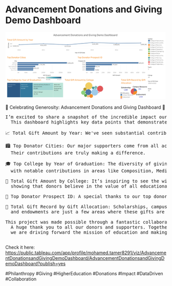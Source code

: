 # Advancement Donations and Giving Demo Dashboard

<img src="https://github.com/Belal-C101/Data-Analysis/blob/main/Advancement%20Donations%20and%20Giving%20Demo/Advancement%20Donations%20and%20Giving%20Demo%20Dashboard.png" width="500">

🎉 Celebrating Generosity: Advancement Donations and Giving Dashboard 🎉
<pre>
I’m excited to share a snapshot of the incredible impact our donors have made over the years. 
  This dashboard highlights key data points that demonstrate the power of giving and how it supports our mission.

📈 Total Gift Amount by Year: We've seen substantial contributions year after year, with a peak in 2013 reaching over $5 million!

🏙️ Top Donator Cities: Our major supporters come from all across the nation, with Denver and Chicago leading the way. 
  Their contributions are truly making a difference.

🎓 Top College by Year of Graduation: The diversity of giving spans across various disciplines, 
  with notable contributions in areas like Composition, Media, and Interdisciplinary Studies.

🏫 Total Gift Amount by College: It’s inspiring to see the wide range of colleges receiving support, 
  showing that donors believe in the value of all educational pursuits.

🎯 Top Donator Prospect ID: A special thanks to our top donors who have gone above and beyond in their generosity.

💼 Total Gift Record by Gift Allocation: Scholarships, campus resources, 
  and endowments are just a few areas where these gifts are making a tangible difference.

This project was made possible through a fantastic collaboration with Mohamed Tamer. 
  A huge thank you to all our donors and supporters. Together, 
  we are driving forward the mission of education and making an impact that will be felt for generations to come!
  </pre>

  Check it here: https://public.tableau.com/app/profile/mohamed.tamer8291/viz/AdvancementDonationsandGivingDemoDashboard/AdvancementDonationsandGivingDemoDashboard?publish=yes

#Philanthropy #Giving #HigherEducation #Donations #Impact #DataDriven #Collaboration

